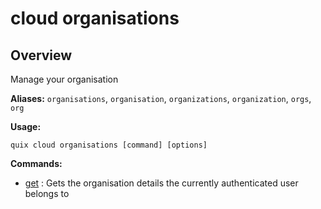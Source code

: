 # cloud organisations

## Overview

Manage your organisation

**Aliases:** `organisations`, `organisation`, `organizations`, `organization`, `orgs`, `org`

**Usage:**

```
quix cloud organisations [command] [options]
```

**Commands:**

- [get](get.md) : Gets the organisation details the currently authenticated user belongs to

